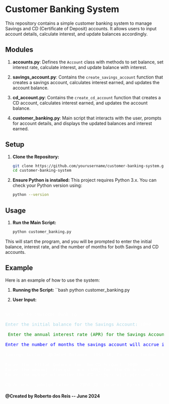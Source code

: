 # Customer Banking System

This repository contains a simple customer banking system to manage Savings and CD (Certificate of Deposit) accounts. It allows users to input account details, calculate interest, and update balances accordingly.

## Modules

1. **accounts.py**: Defines the `Account` class with methods to set balance, set interest rate, calculate interest, and update balance with interest.

2. **savings_account.py**: Contains the `create_savings_account` function that creates a savings account, calculates interest earned, and updates the account balance.

3. **cd_account.py**: Contains the `create_cd_account` function that creates a CD account, calculates interest earned, and updates the account balance.

4. **customer_banking.py**: Main script that interacts with the user, prompts for account details, and displays the updated balances and interest earned.

## Setup

1. **Clone the Repository:**
   ```bash
   git clone https://github.com/yourusername/customer-banking-system.git
   cd customer-banking-system

2. **Ensure Python is installed:**
This project requires Python 3.x. You can check your Python version using:
    ```bash
    python --version

## Usage


1. **Run the Main Script:**
    ```bash
    python customer_banking.py

This will start the program, and you will be prompted to enter the initial balance, interest rate, and the number of months for both Savings and CD accounts.

## Example

Here is an example of how to use the system:

1. **Running the Script:**
    ``bash
    python customer_banking.py

2. **User Input:**
<pre style="color:white">

Welcome to Customer Banking

<span style="color:lightblue">Enter the initial balance for the Savings Account:</span> 1000

<span style="color:green"> Enter the annual interest rate (APR) for the Savings Account:</span> 5

<span style="color:blue">Enter the number of months the savings account will accrue interest:</span> 12

Savings Account Updated Balance: 1051.16, Interest Earned: 51.16

Enter the initial balance for the CD Account: 2000
Enter the annual interest rate (APR) for the CD Account: 3
Enter the number of months the CD account will accrue interest: 12

CD Account Updated Balance: 2060.30, Interest Earned: 60.30
</pre>


#### @Created by Roberto dos Reis -- June 2024



